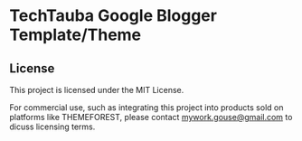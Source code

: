 # TechTauba Google Blogger Template/Theme
## License
This project is licensed under the MIT License. 

For commercial use, such as integrating this project into products sold on platforms like THEMEFOREST, please contact mywork.gouse@gmail.com to dicuss licensing terms.
